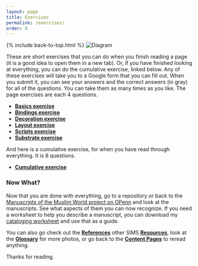 ```yaml
---
layout: page
title: Exercises
permalink: /exercises/
order: 8
---
```

{% include back-to-top.html %}
![Diagram](/islamicmss/assets/diagram.jpg)

These are short exercises that you can do when you finish reading a page (it is a good idea to open them in a new tab). Or, if you have finished looking at everything, you can do the cumulative exercise, linked below. Any of these exercises will take you to a Google form that you can fill out. When you submit it, you can see your answers and the correct answers (in gray) for all of the questions. You can take them as many times as you like. The page exercises are each 4 questions.

- [**Basics exercise**](https://forms.gle/M66q8gTwXBcuRMtS9)
- [**Bindings exercise**](https://forms.gle/8XTHLcYocPG7yhN17)
- [**Decoration exercise**](https://forms.gle/1PggtuVpLKD6WkGZ9)
- [**Layout exercise**](https://forms.gle/5b23curSPZX7xUuG8)
- [**Scripts exercise**](https://forms.gle/mkfQZnUtukct1gtf9)
- [**Substrate exercise**](https://forms.gle/EFyS51SgMQTCQM9n8)

And here is a cumulative exercise, for when you have read through everything. It is 8 questions.

- [**Cumulative exercise**](https://forms.gle/r14oKspKtkJKzWUc9)

### Now What?

Now that you are done with everything, go to a repository or back to the [Manuscripts of the Muslim World project on OPenn](http://openn.library.upenn.edu/html/muslimworld_contents.html) and look at the manuscripts. See what aspects of them you can now recognize. If you need a worksheet to help you describe a manuscript, you can download my [cataloging worksheet](/islamicmss/assets/description.pdf) and use that as a guide.

You can also go check out the [**References**](/islamicmss/references/) other SIMS [**Resources**](/islamicmss/resources/), look at the [**Glossary**](/islamicmss/glossary/) for more photos, or go back to the [**Content Pages**](/islamicmss/) to reread anything.

Thanks for reading.
